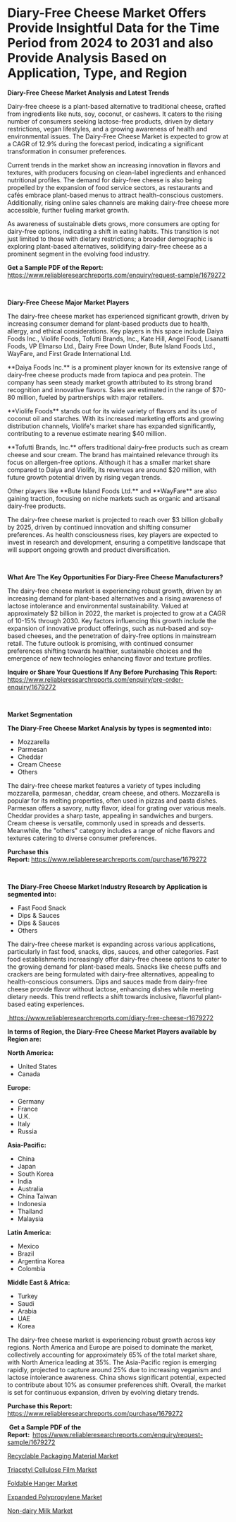 <p><h1>Diary-Free Cheese Market Offers Provide Insightful Data for the Time Period from 2024 to 2031 and also Provide Analysis Based on Application, Type, and Region</h1></p><p><strong>Diary-Free Cheese Market Analysis and Latest Trends</strong></p>
<p><p>Dairy-free cheese is a plant-based alternative to traditional cheese, crafted from ingredients like nuts, soy, coconut, or cashews. It caters to the rising number of consumers seeking lactose-free products, driven by dietary restrictions, vegan lifestyles, and a growing awareness of health and environmental issues. The Dairy-Free Cheese Market is expected to grow at a CAGR of 12.9% during the forecast period, indicating a significant transformation in consumer preferences.</p><p>Current trends in the market show an increasing innovation in flavors and textures, with producers focusing on clean-label ingredients and enhanced nutritional profiles. The demand for dairy-free cheese is also being propelled by the expansion of food service sectors, as restaurants and cafés embrace plant-based menus to attract health-conscious customers. Additionally, rising online sales channels are making dairy-free cheese more accessible, further fueling market growth.</p><p>As awareness of sustainable diets grows, more consumers are opting for dairy-free options, indicating a shift in eating habits. This transition is not just limited to those with dietary restrictions; a broader demographic is exploring plant-based alternatives, solidifying dairy-free cheese as a prominent segment in the evolving food industry.</p></p>
<p><strong>Get a Sample PDF of the Report:&nbsp;</strong> <a href="https://www.reliableresearchreports.com/enquiry/request-sample/1679272?utm_campaign=11&utm_medium=2&utm_source=Github&utm_content=ia&utm_term=03102024&utm_id=diary-free-cheese">https://www.reliableresearchreports.com/enquiry/request-sample/1679272</a></p>
<p>&nbsp;</p>
<p><strong>Diary-Free Cheese Major Market Players</strong></p>
<p><p>The dairy-free cheese market has experienced significant growth, driven by increasing consumer demand for plant-based products due to health, allergy, and ethical considerations. Key players in this space include Daiya Foods Inc., Violife Foods, Tofutti Brands, Inc., Kate Hill, Angel Food, Lisanatti Foods, VP Elmarso Ltd., Dairy Free Down Under, Bute Island Foods Ltd., WayFare, and First Grade International Ltd.</p><p>**Daiya Foods Inc.** is a prominent player known for its extensive range of dairy-free cheese products made from tapioca and pea protein. The company has seen steady market growth attributed to its strong brand recognition and innovative flavors. Sales are estimated in the range of $70-80 million, fueled by partnerships with major retailers.</p><p>**Violife Foods** stands out for its wide variety of flavors and its use of coconut oil and starches. With its increased marketing efforts and growing distribution channels, Violife's market share has expanded significantly, contributing to a revenue estimate nearing $40 million.</p><p>**Tofutti Brands, Inc.** offers traditional dairy-free products such as cream cheese and sour cream. The brand has maintained relevance through its focus on allergen-free options. Although it has a smaller market share compared to Daiya and Violife, its revenues are around $20 million, with future growth potential driven by rising vegan trends.</p><p>Other players like **Bute Island Foods Ltd.** and **WayFare** are also gaining traction, focusing on niche markets such as organic and artisanal dairy-free products. </p><p>The dairy-free cheese market is projected to reach over $3 billion globally by 2025, driven by continued innovation and shifting consumer preferences. As health consciousness rises, key players are expected to invest in research and development, ensuring a competitive landscape that will support ongoing growth and product diversification.</p></p>
<p>&nbsp;</p>
<p><strong>What Are The Key Opportunities For Diary-Free Cheese Manufacturers?</strong></p>
<p><p>The dairy-free cheese market is experiencing robust growth, driven by an increasing demand for plant-based alternatives and a rising awareness of lactose intolerance and environmental sustainability. Valued at approximately $2 billion in 2022, the market is projected to grow at a CAGR of 10-15% through 2030. Key factors influencing this growth include the expansion of innovative product offerings, such as nut-based and soy-based cheeses, and the penetration of dairy-free options in mainstream retail. The future outlook is promising, with continued consumer preferences shifting towards healthier, sustainable choices and the emergence of new technologies enhancing flavor and texture profiles.</p></p>
<p><strong>Inquire or Share Your Questions If Any Before Purchasing This Report:</strong> <a href="https://www.reliableresearchreports.com/enquiry/pre-order-enquiry/1679272?utm_campaign=11&utm_medium=2&utm_source=Github&utm_content=ia&utm_term=03102024&utm_id=diary-free-cheese">https://www.reliableresearchreports.com/enquiry/pre-order-enquiry/1679272</a></p>
<p>&nbsp;</p>
<p><strong>Market Segmentation</strong></p>
<p><strong>The Diary-Free Cheese Market Analysis by types is segmented into:</strong></p>
<p><ul><li>Mozzarella</li><li>Parmesan</li><li>Cheddar</li><li>Cream Cheese</li><li>Others</li></ul></p>
<p><p>The dairy-free cheese market features a variety of types including mozzarella, parmesan, cheddar, cream cheese, and others. Mozzarella is popular for its melting properties, often used in pizzas and pasta dishes. Parmesan offers a savory, nutty flavor, ideal for grating over various meals. Cheddar provides a sharp taste, appealing in sandwiches and burgers. Cream cheese is versatile, commonly used in spreads and desserts. Meanwhile, the "others" category includes a range of niche flavors and textures catering to diverse consumer preferences.</p></p>
<p><strong>Purchase this Report:&nbsp;</strong><a href="https://www.reliableresearchreports.com/purchase/1679272?utm_campaign=11&utm_medium=2&utm_source=Github&utm_content=ia&utm_term=03102024&utm_id=diary-free-cheese">https://www.reliableresearchreports.com/purchase/1679272</a></p>
<p>&nbsp;</p>
<p><strong>The Diary-Free Cheese Market Industry Research by Application is segmented into:</strong></p>
<p><ul><li>Fast Food Snack</li><li>Dips & Sauces</li><li>Dips & Sauces</li><li>Others</li></ul></p>
<p><p>The dairy-free cheese market is expanding across various applications, particularly in fast food, snacks, dips, sauces, and other categories. Fast food establishments increasingly offer dairy-free cheese options to cater to the growing demand for plant-based meals. Snacks like cheese puffs and crackers are being formulated with dairy-free alternatives, appealing to health-conscious consumers. Dips and sauces made from dairy-free cheese provide flavor without lactose, enhancing dishes while meeting dietary needs. This trend reflects a shift towards inclusive, flavorful plant-based eating experiences.</p></p>
<p><a href="https://www.reliableresearchreports.com/diary-free-cheese-r1679272?utm_campaign=11&utm_medium=2&utm_source=Github&utm_content=ia&utm_term=03102024&utm_id=diary-free-cheese">&nbsp;https://www.reliableresearchreports.com/diary-free-cheese-r1679272</a></p>
<p><strong>In terms of Region, the Diary-Free Cheese Market Players available by Region are:</strong></p>
<p>
    <p> <strong> North America: </strong>
        <ul>
            <li>United States</li>
            <li>Canada</li>
        </ul>
        </p> 
    <p> <strong> Europe: </strong>
        <ul>
            <li>Germany</li>
            <li>France</li>
            <li>U.K.</li>
            <li>Italy</li>
            <li>Russia</li>
        </ul>
        </p> 
    <p> <strong> Asia-Pacific: </strong>
        <ul>
            <li>China</li>
            <li>Japan</li>
            <li>South Korea</li>
            <li>India</li>
            <li>Australia</li>
            <li>China Taiwan</li>
            <li>Indonesia</li>
            <li>Thailand</li>
            <li>Malaysia</li>
        </ul>
        </p> 
    <p> <strong> Latin America: </strong>
        <ul>
            <li>Mexico</li>
            <li>Brazil</li>
            <li>Argentina Korea</li>
            <li>Colombia</li>
        </ul>
        </p> 
    <p> <strong> Middle East & Africa: </strong>
        <ul>
            <li>Turkey</li>
            <li>Saudi</li>
            <li>Arabia</li>
            <li>UAE</li>
            <li>Korea</li>
        </ul>
    </p>
    </p>
<p><p>The dairy-free cheese market is experiencing robust growth across key regions. North America and Europe are poised to dominate the market, collectively accounting for approximately 65% of the total market share, with North America leading at 35%. The Asia-Pacific region is emerging rapidly, projected to capture around 25% due to increasing veganism and lactose intolerance awareness. China shows significant potential, expected to contribute about 10% as consumer preferences shift. Overall, the market is set for continuous expansion, driven by evolving dietary trends.</p></p>
<p><strong>Purchase this Report: </strong><a href="https://www.reliableresearchreports.com/purchase/1679272?utm_campaign=11&utm_medium=2&utm_source=Github&utm_content=ia&utm_term=03102024&utm_id=diary-free-cheese">https://www.reliableresearchreports.com/purchase/1679272</a></p>
<p>&nbsp;<strong>Get a Sample PDF of the Report:&nbsp;&nbsp;</strong><a href="https://www.reliableresearchreports.com/enquiry/request-sample/1679272?utm_campaign=11&utm_medium=2&utm_source=Github&utm_content=ia&utm_term=03102024&utm_id=diary-free-cheese">https://www.reliableresearchreports.com/enquiry/request-sample/1679272</a></p>
<p><strong></strong></p>
<p><p><a href="https://www.linkedin.com/pulse/emerging-trends-recyclable-packaging-material-market-global-nsrve?utm_campaign=11&utm_medium=2&utm_source=Github&utm_content=ia&utm_term=03102024&utm_id=diary-free-cheese">Recyclable Packaging Material Market</a></p><p><a href="https://www.linkedin.com/pulse/triacetyl-cellulose-film-market-research-report-2024--t7foe?utm_campaign=11&utm_medium=2&utm_source=Github&utm_content=ia&utm_term=03102024&utm_id=diary-free-cheese">Triacetyl Cellulose Film Market</a></p><p><a href="https://github.com/KamrulHadi87/Market-Research-Report-List-1/blob/main/foldable-hanger-market.md?utm_campaign=11&utm_medium=2&utm_source=Github&utm_content=ia&utm_term=03102024&utm_id=diary-free-cheese">Foldable Hanger Market</a></p><p><a href="https://medium.com/@chellamarie1962/expanded-polypropylene-market-report-by-product-type-black-expanded-polypropylene-gray-expanded-c2fe56ed2bd1?utm_campaign=11&utm_medium=2&utm_source=Github&utm_content=ia&utm_term=03102024&utm_id=diary-free-cheese">Expanded Polypropylene Market</a></p><p><a href="https://github.com/ChristyMAguilar/Market-Research-Report-List-1/blob/main/non-dairy-milk-market.md?utm_campaign=11&utm_medium=2&utm_source=Github&utm_content=ia&utm_term=03102024&utm_id=diary-free-cheese">Non-dairy Milk Market</a></p></p>